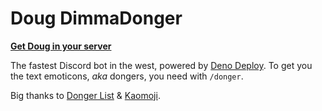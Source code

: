 # Doug DimmaDonger

[**Get Doug in your server**](https://discord.com/api/oauth2/authorize?client_id=913466291250159727&scope=applications.commands)

The fastest Discord bot in the west, powered by
[Deno Deploy](https://deno.com/deploy). To get you the text emoticons, _aka_
dongers, you need with `/donger`.

Big thanks to [Donger List](http://dongerlist.com/) &
[Kaomoji](http://kaomoji.ru/).
